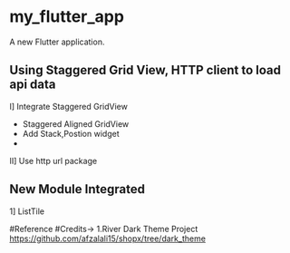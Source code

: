 # my_flutter_app

A new Flutter application.

## Using Staggered Grid View, HTTP client to load api data

I] Integrate Staggered GridView
   - Staggered Aligned GridView
   - Add Stack,Postion widget
   - 
II] Use http url package
   
## New Module Integrated
1] ListTile


#Reference
#Credits->
1.River Dark Theme Project
https://github.com/afzalali15/shopx/tree/dark_theme
